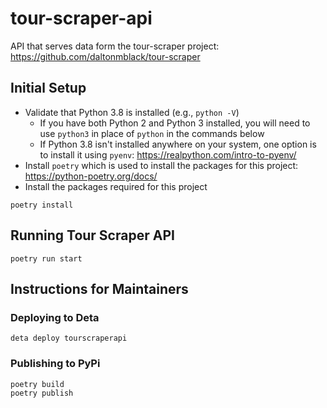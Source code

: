 # tour-scraper-api
API that serves data form the tour-scraper project: https://github.com/daltonmblack/tour-scraper

## Initial Setup

* Validate that Python 3.8 is installed (e.g., `python -V`)
  * If you have both Python 2 and Python 3 installed, you will need to use `python3` in place of `python` in the commands below
  * If Python 3.8 isn't installed anywhere on your system, one option is to install it using `pyenv`: https://realpython.com/intro-to-pyenv/
* Install `poetry` which is used to install the packages for this project: https://python-poetry.org/docs/
* Install the packages required for this project
```
poetry install
```

## Running Tour Scraper API

```
poetry run start
```

## Instructions for Maintainers

### Deploying to Deta

```
deta deploy tourscraperapi
```

### Publishing to PyPi

```
poetry build
poetry publish
```

